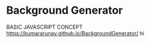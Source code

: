 # Background Generator
BASIC JAVASCRIPT CONCEPT
https://kumararunav.github.io/BackgroundGenerator/
hi
